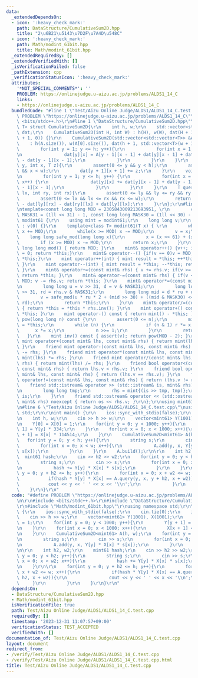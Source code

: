 ```yaml
---
data:
  _extendedDependsOn:
  - icon: ':heavy_check_mark:'
    path: DataStructure/CumulativeSum2D.hpp
    title: "2\u6B21\u5143\u7D2F\u7A4D\u548C"
  - icon: ':heavy_check_mark:'
    path: Math/modint_61bit.hpp
    title: Math/modint_61bit.hpp
  _extendedRequiredBy: []
  _extendedVerifiedWith: []
  _isVerificationFailed: false
  _pathExtension: cpp
  _verificationStatusIcon: ':heavy_check_mark:'
  attributes:
    '*NOT_SPECIAL_COMMENTS*': ''
    PROBLEM: https://onlinejudge.u-aizu.ac.jp/problems/ALDS1_14_C
    links:
    - https://onlinejudge.u-aizu.ac.jp/problems/ALDS1_14_C
  bundledCode: "#line 1 \"Test/Aizu Online Judge/ALDS1/ALDS1_14_C.test.cpp\"\n#define\
    \ PROBLEM \"https://onlinejudge.u-aizu.ac.jp/problems/ALDS1_14_C\"\r\n\r\n#include\
    \ <bits/stdc++.h>\r\n#line 1 \"DataStructure/CumulativeSum2D.hpp\"\ntemplate <class\
    \ T> struct CumulativeSum2D{\r\n    int h, w;\r\n    std::vector<std::vector<T>>\
    \ dat;\r\n    CumulativeSum2D(int H, int W) : h(H), w(W), dat(H + 1, std::vector<T>(W\
    \ + 1, 0)) {}\r\n    CumulativeSum2D(std::vector<std::vector<T>> &A) \r\n    \
    \    : h(A.size()), w(A[0].size()), dat(h + 1, std::vector<T>(w + 1, 0)) {\r\n\
    \        for(int y = 1; y <= h; y++){\r\n            for(int x = 1; x <= w; x++){\r\
    \n                dat[y][x] = A[y - 1][x - 1] + dat[y][x - 1] + dat[y - 1][x]\
    \ - dat[y - 1][x - 1];\r\n            }\r\n        }\r\n    }\r\n    void add(int\
    \ y, int x, T z){\r\n        assert(0 <= y && y < h);\r\n        assert(0 <= x\
    \ && x < w);\r\n        dat[y + 1][x + 1] += z;\r\n    }\r\n    void build(){\r\
    \n        for(int y = 1; y <= h; y++) {\r\n            for(int x = 1; x <= w;\
    \ x++) {\r\n                dat[y][x] += dat[y][x - 1] + dat[y - 1][x] - dat[y\
    \ - 1][x - 1];\r\n            }\r\n        }\r\n    }\r\n    T query(int ly, int\
    \ lx, int ry, int rx){\r\n        assert(0 <= ly && ly <= ry && ry <= h);\r\n\
    \        assert(0 <= lx && lx <= rx && rx <= w);\r\n        return dat[ry][rx]\
    \ - dat[ly][rx] - dat[ry][lx] + dat[ly][lx];\r\n    }\r\n};\r\n#line 1 \"Math/modint_61bit.hpp\"\
    \ntemplate<const long long MOD = 2305843009213693951, \r\n        const long long\
    \ MASK31 = (1ll << 31) - 1, const long long MASK30 = (1ll << 30) - 1>\r\nstruct\
    \ modint61 {\r\n    using mint = modint61;\r\n    long long v;\r\n    modint61()\
    \ : v(0) {}\r\n    template<class T> modint61(T x) { \r\n        while(x < 0)\
    \ x += MOD;\r\n        while(x >= MOD) x -= MOD;\r\n        v = x;\r\n    }\r\n\
    \    long long safe_mod(long long x){\r\n        x = (x >> 61) + (x & MOD);\r\n\
    \        if (x >= MOD) x -= MOD;\r\n        return x;\r\n    }\r\n    static constexpr\
    \ long long mod() { return MOD; }\r\n    mint& operator++() {v++; if(v == MOD)v\
    \ = 0; return *this;}\r\n    mint& operator--() {if(v == 0)v = MOD; v--; return\
    \ *this;}\r\n    mint operator++(int) { mint result = *this; ++*this; return result;\
    \ }\r\n    mint operator--(int) { mint result = *this; --*this; return result;\
    \ }\r\n    mint& operator+=(const mint& rhs) { v += rhs.v; if(v >= MOD) v -= MOD;\
    \ return *this; }\r\n    mint& operator-=(const mint& rhs) { if(v < rhs.v) v +=\
    \ MOD; v -= rhs.v; return *this; }\r\n    mint& operator*=(const mint& rhs) {\r\
    \n        long long u = v >> 31, d = v & MASK31;\r\n        long long ru = rhs.v\
    \ >> 31, rd = rhs.v & MASK31;\r\n        long long mid = d * ru + u * rd;\r\n\
    \        v = safe_mod(u * ru * 2 + (mid >> 30) + ((mid & MASK30) << 31) + d *\
    \ rd);\r\n        return *this;\r\n    }\r\n    mint& operator/=(const mint& rhs)\
    \ { return *this = *this * rhs.inv(); }\r\n    mint operator+() const { return\
    \ *this; }\r\n    mint operator-() const { return mint() - *this; }\r\n    mint\
    \ pow(long long n) const {\r\n        assert(0 <= n);\r\n        mint r = 1, x\
    \ = *this;\r\n        while (n) {\r\n            if (n & 1) r *= x;\r\n      \
    \      x *= x;\r\n            n >>= 1;\r\n        }\r\n        return r;\r\n \
    \   }\r\n    mint inv() const { assert(v); return pow(MOD - 2); }\r\n    friend\
    \ mint operator+(const mint& lhs, const mint& rhs) { return mint(lhs) += rhs;\
    \ }\r\n    friend mint operator-(const mint& lhs, const mint& rhs) { return mint(lhs)\
    \ -= rhs; }\r\n    friend mint operator*(const mint& lhs, const mint& rhs) { return\
    \ mint(lhs) *= rhs; }\r\n    friend mint operator/(const mint& lhs, const mint&\
    \ rhs) { return mint(lhs) /= rhs; }\r\n    friend bool operator<(const mint& lhs,\
    \ const mint& rhs) { return lhs.v < rhs.v; }\r\n    friend bool operator==(const\
    \ mint& lhs, const mint& rhs) { return (lhs.v == rhs.v); }\r\n    friend bool\
    \ operator!=(const mint& lhs, const mint& rhs) { return (lhs.v != rhs.v); }\r\n\
    \    friend std::istream& operator >> (std::istream& is, mint& rhs) noexcept {\r\
    \n        long long tmp;\r\n        rhs = mint{(is >> tmp, tmp)};\r\n        return\
    \ is;\r\n    }\r\n    friend std::ostream& operator << (std::ostream &os, const\
    \ mint& rhs) noexcept { return os << rhs.v; }\r\n};\r\nusing mint61 = modint61<2305843009213693951>;\r\
    \n#line 6 \"Test/Aizu Online Judge/ALDS1/ALDS1_14_C.test.cpp\"\nusing namespace\
    \ std;\r\n\r\nint main() {\r\n    ios::sync_with_stdio(false);\r\n    cin.tie(0);\r\
    \n    int h, w;\r\n    cin >> h >> w;\r\n    vector<mint61> Y(1001), X(1001);\r\
    \n    Y[0] = X[0] = 1;\r\n    for(int y = 0; y < 1000; y++){\r\n        Y[y +\
    \ 1] = Y[y] * 334;\r\n    }\r\n    for(int x = 0; x < 1000; x++){\r\n        X[x\
    \ + 1] = X[x] * 114514;\r\n    }\r\n    CumulativeSum2D<mint61> A(h, w);\r\n \
    \   for(int y = 0; y < h; y++){\r\n        string s;\r\n        cin >> s;\r\n\
    \        for(int x = 0; x < w; x++){\r\n            A.add(y, x, Y[y] * X[x] *\
    \ s[x]);\r\n        }\r\n    }\r\n    A.build();\r\n\r\n    int h2, w2;\r\n  \
    \  mint61 hash;\r\n    cin >> h2 >> w2;\r\n    for(int y = 0; y < h2; y++){\r\n\
    \        string s;\r\n        cin >> s;\r\n        for(int x = 0; x < w2; x++){\r\
    \n            hash += Y[y] * X[x] * s[x];\r\n        }\r\n    }\r\n\r\n    for(int\
    \ y = 0; y + h2 <= h; y++){\r\n        for(int x = 0; x + w2 <= w; x++){\r\n \
    \           if(hash * Y[y] * X[x] == A.query(y, x, y + h2, x + w2)){\r\n     \
    \           cout << y << ' ' << x << '\\n';\r\n            }\r\n        }\r\n\
    \    }\r\n}\r\n"
  code: "#define PROBLEM \"https://onlinejudge.u-aizu.ac.jp/problems/ALDS1_14_C\"\r\
    \n\r\n#include <bits/stdc++.h>\r\n#include \"DataStructure/CumulativeSum2D.hpp\"\
    \r\n#include \"Math/modint_61bit.hpp\"\r\nusing namespace std;\r\n\r\nint main()\
    \ {\r\n    ios::sync_with_stdio(false);\r\n    cin.tie(0);\r\n    int h, w;\r\n\
    \    cin >> h >> w;\r\n    vector<mint61> Y(1001), X(1001);\r\n    Y[0] = X[0]\
    \ = 1;\r\n    for(int y = 0; y < 1000; y++){\r\n        Y[y + 1] = Y[y] * 334;\r\
    \n    }\r\n    for(int x = 0; x < 1000; x++){\r\n        X[x + 1] = X[x] * 114514;\r\
    \n    }\r\n    CumulativeSum2D<mint61> A(h, w);\r\n    for(int y = 0; y < h; y++){\r\
    \n        string s;\r\n        cin >> s;\r\n        for(int x = 0; x < w; x++){\r\
    \n            A.add(y, x, Y[y] * X[x] * s[x]);\r\n        }\r\n    }\r\n    A.build();\r\
    \n\r\n    int h2, w2;\r\n    mint61 hash;\r\n    cin >> h2 >> w2;\r\n    for(int\
    \ y = 0; y < h2; y++){\r\n        string s;\r\n        cin >> s;\r\n        for(int\
    \ x = 0; x < w2; x++){\r\n            hash += Y[y] * X[x] * s[x];\r\n        }\r\
    \n    }\r\n\r\n    for(int y = 0; y + h2 <= h; y++){\r\n        for(int x = 0;\
    \ x + w2 <= w; x++){\r\n            if(hash * Y[y] * X[x] == A.query(y, x, y +\
    \ h2, x + w2)){\r\n                cout << y << ' ' << x << '\\n';\r\n       \
    \     }\r\n        }\r\n    }\r\n}\r\n"
  dependsOn:
  - DataStructure/CumulativeSum2D.hpp
  - Math/modint_61bit.hpp
  isVerificationFile: true
  path: Test/Aizu Online Judge/ALDS1/ALDS1_14_C.test.cpp
  requiredBy: []
  timestamp: '2023-12-31 11:07:57+09:00'
  verificationStatus: TEST_ACCEPTED
  verifiedWith: []
documentation_of: Test/Aizu Online Judge/ALDS1/ALDS1_14_C.test.cpp
layout: document
redirect_from:
- /verify/Test/Aizu Online Judge/ALDS1/ALDS1_14_C.test.cpp
- /verify/Test/Aizu Online Judge/ALDS1/ALDS1_14_C.test.cpp.html
title: Test/Aizu Online Judge/ALDS1/ALDS1_14_C.test.cpp
---
```

